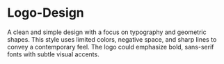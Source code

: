 # Logo-Design
A clean and simple design with a focus on typography and geometric shapes. This style uses limited colors, negative space, and sharp lines to convey a contemporary feel. The logo could emphasize bold, sans-serif fonts with subtle visual accents.
